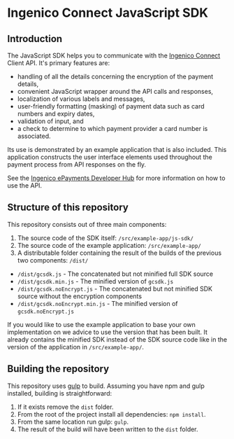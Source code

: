 # Ingenico Connect JavaScript SDK

## Introduction

The JavaScript SDK helps you to communicate with the [Ingenico Connect](http://www.globalcollect.com/) Client API. It's primary features are:

* handling of all the details concerning the encryption of the payment details,
* convenient JavaScript wrapper around the API calls and responses,
* localization of various labels and messages,
* user-friendly formatting (masking) of payment data such as card numbers and expiry dates,
* validation of input, and
* a check to determine to which payment provider a card number is associated.

Its use is demonstrated by an example application that is also included. This application constructs the user interface elements used throughout the payment process from API responses on the fly. 

See the [Ingenico ePayments Developer Hub](https://developer.globalcollect.com/documentation/sdk/javascript/) for more information on how to use the API.

## Structure of this repository

This repository consists out of three main components:

1. The source code of the SDK itself: `/src/example-app/js-sdk/`
2. The source code of the example application: `/src/example-app/`
3. A distributable folder containing the result of the builds of the previous two components: `/dist/`
  - `/dist/gcsdk.js` - The concatenated but not minified full SDK source
  - `/dist/gcsdk.min.js` - The minified version of `gcsdk.js`
  - `/dist/gcsdk.noEncrypt.js` - The concatenated but not minified SDK source without the encryption components
  - `/dist/gcsdk.noEncrypt.min.js` - The minified version of `gcsdk.noEncrypt.js`

If you would like to use the example application to base your own implementation on we advice to use the version that has been built. It already contains the minified SDK instead of the SDK source code like in the version of the application in `/src/example-app/`.

## Building the repository

This repository uses [gulp](http://gulpjs.com/) to build. Assuming you have npm and gulp installed, building is straightforward:

1. If it exists remove the `dist` folder.
2. From the root of the project install all dependencies: `npm install`.
3. From the same location run gulp: `gulp`.
4. The result of the build will have been written to the `dist` folder. 
